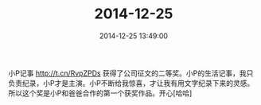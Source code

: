 ﻿---
title: "2014-12-25"
date: 2014-12-25 13:49:00
tags: 文字
categories: 爸爸
---
小P记事 http://t.cn/RvpZPDs 获得了公司征文的二等奖。小P的生活记事，我只负责纪录，小P才是主演。小P不断给我惊喜，才让我有用文字纪录下来的灵感。所以这个奖是小P和爸爸合作的第一个获奖作品。开心[哈哈]